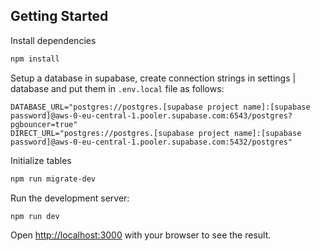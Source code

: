 ## Getting Started

Install dependencies
```bash
npm install
```

Setup a database in supabase, create connection strings in settings | database and put them in `.env.local` file as follows:
```
DATABASE_URL="postgres://postgres.[supabase project name]:[supabase password]@aws-0-eu-central-1.pooler.supabase.com:6543/postgres?pgbouncer=true"
DIRECT_URL="postgres://postgres.[supabase project name]:[supabase password]@aws-0-eu-central-1.pooler.supabase.com:5432/postgres"
```

Initialize tables
```bash
npm run migrate-dev
```

Run the development server:
```bash
npm run dev
```

Open [http://localhost:3000](http://localhost:3000) with your browser to see the result.
